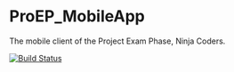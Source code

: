 # ProEP_MobileApp
The mobile client of the Project Exam Phase, Ninja Coders.

[![Build Status](https://travis-ci.org/bilgeryahov/ProEP_MobileApp.svg?branch=master)](https://travis-ci.org/bilgeryahov/ProEP_MobileApp/)